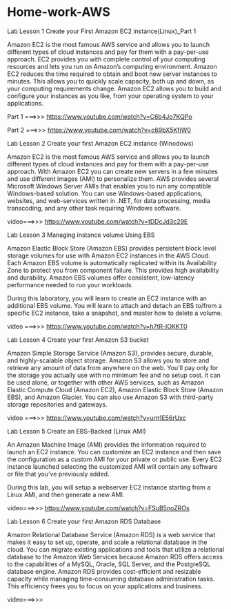 # Home-work-AWS

Lab Lesson 1  Create your First Amazon EC2 instance(Linux)_Part 1

Amazon EC2 is the most famous AWS service and allows you to launch different types of cloud instances and pay for them with a pay-per-use approach. EC2 provides you with complete control of your computing resources and lets you run on Amazon’s computing environment. Amazon EC2 reduces the time required to obtain and boot new server instances to minutes. This allows you to quickly scale capacity, both up and down, as your computing requirements change. Amazon EC2 allows you to build and configure your instances as you like, from your operating system to your applications.

Part 1 ===>>>  https://www.youtube.com/watch?v=C6b4Jo7KQPo

Part 2 ===>>>  https://www.youtube.com/watch?v=c69bX5KfjW0

Lab Lesson 2  Create your first Amazon EC2 instance (Winodows)

Amazon EC2 is the most famous AWS service and allows you to launch different types of cloud instances and pay for them with a pay-per-use approach. With Amazon EC2 you can create new servers in a few minutes and use different images (AMI) to personalize them. AWS provides several Microsoft Windows Server AMIs that enables you to run any compatible Windows-based solution. You can use Windows-based applications, websites, and web-services written in .NET, for data processing, media transcoding, and any other task requiring Windows software.

video===>>>  https://www.youtube.com/watch?v=tDDcJd3c29E

Lab Lesson 3  Managing instance volume Using EBS

Amazon Elastic Block Store (Amazon EBS) provides persistent block level storage volumes for use with Amazon EC2 instances in the AWS Cloud.  Each Amazon EBS volume is automatically replicated within its Availability Zone to protect you from component failure. This provides high availability and durability. Amazon EBS volumes offer consistent, low-latency performance needed to run your workloads.

During this laboratory, you will learn to create an EC2 instance with an additional EBS volume. You will learn to attach and detach an EBS to/from a specific EC2 instance, take a snapshot, and master how to delete a volume.

video ===>>>  https://www.youtube.com/watch?v=h7tR-lOKKT0

Lab Lesson 4 Create your first Amazon S3 bucket

Amazon Simple Storage Service (Amazon S3), provides secure, durable, and highly-scalable object storage. Amazon S3 allows you to store and retrieve any amount of data from anywhere on the web. You'll pay only for the storage you actually use with no minimum fee and no setup cost. It can be used alone, or together with other AWS services, such as Amazon Elastic Compute Cloud (Amazon EC2), Amazon Elastic Block Store (Amazon EBS), and Amazon Glacier. You can also use Amazon S3 with third-party storage repositories and gateways.

video ===>>> https://www.youtube.com/watch?v=urn1E56rUxc

Lab Lesson 5 Create an EBS-Backed (Linux AMI)

An Amazon Machine Image (AMI) provides the information required to launch an EC2 instance. You can customize an EC2 instance and then save the configuration as a custom AMI for your private or public use. Every EC2 instance launched selecting the customized AMI will contain any software or file that you've previously added.

During this lab, you will setup a webserver EC2 instance starting from a Linux AMI, and then generate a new AMI.

video===>>> https://www.youtube.com/watch?v=FSuB5noZROs

Lab Lesson 6 Create your first Amazon RDS Database

Amazon Relational Database Service (Amazon RDS) is a web service that makes it easy to set up, operate, and scale a relational database in the cloud. You can migrate existing applications and tools that utilize a relational database to the Amazon Web Services because Amazon RDS offers access to the capabilities of a MySQL, Oracle, SQL Server, and the PostgreSQL database engine. Amazon RDS provides cost-efficient and resizable capacity while managing time-consuming database administration tasks. This efficiency frees you to focus on your applications and business.

video===>>> 
